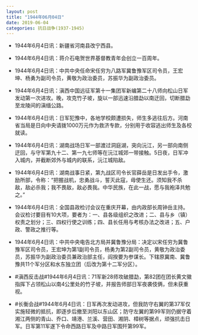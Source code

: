 ```yaml
---
layout: post
title: "1944年06月04日"
date: 2019-06-04
categories: 抗日战争(1937-1945)
---
```


<meta name="referrer" content="no-referrer" />

- 1944年6月4日讯：新疆省河南县改宁西县。 

- 1944年6月4日讯：蒋介石电贺世界基督教青年会创立一百周年。 

- 1944年6月4日讯：中共中央任命宋任穷为八路军冀鲁豫军区司令员，王宏坤、杨勇为副司令员，黄敬为政治委员，苏振华为副政治委员。 

- 1944年6月4日讯：滇西中国远征军第十一集团军新编第二十八师向松山日军发动第一次进攻。晚，攻克竹子坡，旋以一部迅速沿腊勐以南迂回，切断腊勐至龙陵间的滇缅公路。 

- 1944年6月4日讯：日军犯豫中，各地学校颇遭损失，师生多逃往后方。河南省当局是日向中央请拨1000万元作为救济专款，分别用于收容逃出师生及各校就读。 

- 1944年6月4日讯：湖南战场日军一部渡过洞庭湖，突向沅江，另一部向南侧迂回，与守军第九十二、第一九七师等在沅江城郊一带接触。5日夜，日军冲入城内，并截断郊外与城内的联系，沅江城陷敌。 

- 1944年6月4日讯：湖南战事日紧，第九战区司令长官薛岳是日发出手令，激励所部，令称：“把握战机，忠勇战斗，誓灭此寇，毋使生还。须知我不杀敌，敌必杀我；我不畏敌，敌必畏我。中华民族，在此一战，愿与我袍泽共勉之。” 

- 1944年6月4日讯：全国县政检讨会议在重庆开幕，由内政部长周钟岳主持。会议检讨要目有10大项，要者为：一、县各级组织之改进；二、县与乡（镇）权责之划分；三、四权行使之训练；四、县长任用与考核办法之改进；五、户政、警政之推行等。 

- 1944年6月4日讯：中共中央电告北方局并冀鲁豫分局：决定以宋任穷为冀鲁豫军区司令员，王宏坤为第1副司令员，杨勇为第2副司令员，黄敬为政治委员，苏振华为副政治委员兼政治部主任，阎揆要为参谋长。下辖原冀南、冀鲁豫共11个军分区和水东独立团（后改为第十二军分区）。 

- #滇西反击战#1944年6月4日讯：71军新28师攻破腊勐，第82团在团长黄文徽指挥下占领松山以南4公里处的竹子坡，并报告师部日军夜袭伎俩，但未获重视。 

- #长衡会战#1944年6月4日讯：日军再次发动进攻，但我防守右翼的第37军仅实施轻微的抵抗，即逐步后撤至浏阳以东山区；防守左翼的第99军则仍据守着湘江两侧的青山、乔口、靖港、兰溪、营田、湘阴、樟树等据点，顽强抗击日军。日军第11军遂下令命西路日军及中路日军围歼第99军。 

